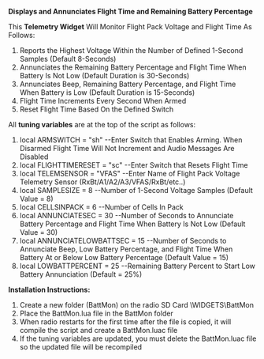 **Displays and Annunciates Flight Time and Remaining Battery Percentage**

This **Telemetry Widget** Will Monitor Flight Pack Voltage and Flight Time As Follows:
1. Reports the Highest Voltage Within the Number of Defined 1-Second Samples (Default 8-Seconds)
2. Annunciates the Remaining Battery Percentage and Flight Time When Battery Is Not Low (Default Duration is 30-Seconds)
3. Annunciates Beep, Remaining Battery Percentage, and Flight Time When Battery is Low (Default Duration is 15-Seconds)
4. Flight Time Increments Every Second When Armed
5. Reset Flight Time Based On the Defined Switch

All **tuning variables** are at the top of the script as follows:
1. local	ARMSWITCH = "sh"		      --Enter Switch that Enables Arming.  When Disarmed Flight Time Will Not Increment and Audio Messages Are Disabled
2. local FLIGHTTIMERESET = "sc"    --Enter Switch that Resets Flight Time
3. local	TELEMSENSOR = "VFAS"		  --Enter Name of Flight Pack Voltage Telemetry Sensor (RxBt/A1/A2/A3/VFAS/RxBt/etc..)
4. local SAMPLESIZE = 8			      --Number of 1-Second Voltage Samples (Default Value = 8)
5. local	CELLSINPACK = 6			      --Number of Cells In Pack         
6. local	ANNUNCIATESEC = 30		    --Number of Seconds to Annunciate Battery Percentage and Flight Time When Battery Is Not Low (Default Value = 30)
7. local	ANNUNCIATELOWBATTSEC = 15	--Number of Seconds to Annunciate Beep, Low Battery Percentage, and Flight Time When Battery At or Below Low Battery Percentage (Default Value = 15)
8. local	LOWBATTPERCENT = 25		     --Remaining Battery Percent to Start Low Battery Annunciation (Default = 25%)    

**Installation Instructions:** 
1. Create a new folder (BattMon) on the radio SD Card  \WIDGETS\BattMon
2. Place the BattMon.lua file in the BattMon folder
3. When radio restarts for the first time after the file is copied, it will compile the script and create a BattMon.luac file
4. If the tuning variables are updated, you must delete the BattMon.luac file so the updated file will be recompiled
